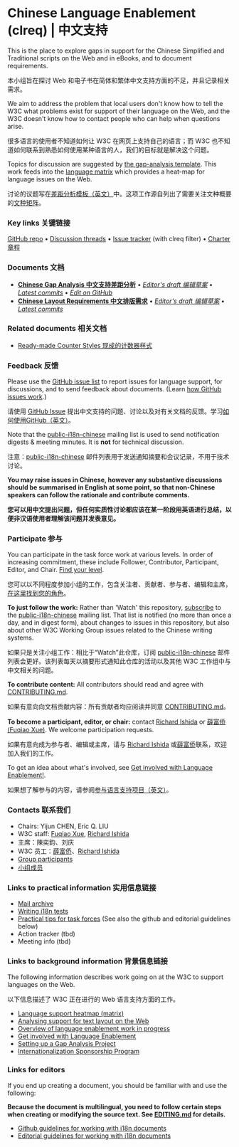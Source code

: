 # Chinese Language Enablement (clreq) | 中文支持

This is the place to explore gaps in support for the Chinese Simplified and Traditional scripts on the Web and in eBooks, and to document requirements.

本小组旨在探讨 Web 和电子书在简体和繁体中文支持方面的不足，并且记录相关需求。

We aim to address the problem that local users don't know how to tell the W3C what problems exist for support of their language on the Web, and the W3C doesn't know how to contact people who can help when questions arise.

很多语言的使用者不知道如何让 W3C 在网页上支持自己的语言；而 W3C 也不知道如何联系到熟悉如何使用某种语言的人，我们的目标就是解决这个问题。

Topics for discussion are suggested by [the gap-analysis template](https://www.w3.org/International/i18n-activity/templates/gap-analysis/gap-analysis_template.html). This work feeds into the [language matrix](https://www.w3.org/International/typography/gap-analysis/language-matrix.html) which provides a heat-map for language issues on the Web.

讨论的议题写在[差距分析模板（英文）](https://www.w3.org/International/i18n-activity/templates/gap-analysis/gap-analysis_template.html)中。这项工作源自列出了需要关注文种概要的[文种矩阵](https://www.w3.org/International/typography/gap-analysis/language-matrix.html)。

### Key links 关键链接
[GitHub repo](https://github.com/w3c/clreq) • [Discussion threads](https://github.com/w3c/clreq/issues) • [Issue tracker](https://www.w3.org/International/i18n-activity/textlayout/?filter=clreq) (with clreq filter) • [Charter 章程](https://www.w3.org/International/clreq/charter/)


### Documents 文档
- [**Chinese Gap Analysis 中文支持差距分析**](https://www.w3.org/TR/clreq-gap) • [*Editor's draft 编辑草案*](https://www.w3.org/International/clreq/gap-analysis/) • [*Latest commits*](https://github.com/w3c/clreq/commits/gh-pages/gap-analysis/index.html) • [*Edit on GitHub*](https://github.com/w3c/clreq/labels/doc%3Aclreq)
- [**Chinese Layout Requirements 中文排版需求**](https://www.w3.org/TR/clreq) • [*Editor's draft 编辑草案*](https://www.w3.org/International/clreq/) • [*Latest commits*](https://github.com/w3c/clreq/commits/gh-pages/index.html)


### Related documents 相关文档
- [Ready-made Counter Styles 现成的计数器样式](https://www.w3.org/TR/predefined-counter-styles/)


### Feedback 反馈
Please use the [GitHub issue list](https://github.com/w3c/clreq/issues) to report issues for language support, for discussions, and to send feedback about documents. (Learn [how GitHub issues work](https://www.w3.org/International/i18n-activity/guidelines/issues.html).)

请使用 [GitHub Issue](https://github.com/w3c/clreq/issues) 提出中文支持的问题、讨论以及对有关文档的反馈。学习[如何使用GitHub（英文）](https://www.w3.org/International/i18n-activity/guidelines/issues.html)。

Note that the [public-i18n-chinese](https://lists.w3.org/Archives/Public/public-i18n-chinese/) mailing list is used to send notification digests & meeting minutes. It is **not** for technical discussion.

注意：[public-i18n-chinese](https://lists.w3.org/Archives/Public/public-i18n-chinese/) 邮件列表用于发送通知摘要和会议记录，不用于技术讨论。

**You may raise issues in Chinese, however any substantive discussions should be summarised in English at some point, so that non-Chinese speakers can follow the rationale and contribute comments.**

**您可以用中文提出问题，但任何实质性讨论都应该在某一阶段用英语进行总结，以便非汉语使用者理解该问题并发表意见。**


### Participate 参与
You can participate in the task force work at various levels. In order of increasing commitment, these include Follower, Contributor, Participant, Editor, and Chair. [Find your level](https://www.w3.org/International/i18n-drafts/pages/task_force_roles).

您可以以不同程度参加小组的工作，包含关注者、贡献者、参与者、编辑和主席，[在这里找到您的角色](https://www.w3.org/International/i18n-drafts/pages/task_force_roles)。

**To just follow the work:** Rather than 'Watch' this repository, [subscribe](mailto:public-i18n-chinese-request@w3.org?subject=subscribe) to the [public-i18n-chinese](https://lists.w3.org/Archives/Public/public-i18n-chinese/) mailing list. That list is notified (no more than once a day, and in digest form), about changes to issues in this repository, but also about other W3C Working Group issues related to the Chinese writing systems.

如果只是关注小组工作：相比于“Watch”此仓库，订阅 [public-i18n-chinese](https://lists.w3.org/Archives/Public/public-i18n-chinese/) 邮件列表会更好。该列表每天以摘要形式通知此仓库的活动以及其他 W3C 工作组中与中文相关的问题。

**To contribute content:** All contributors should read and agree with [CONTRIBUTING.md](CONTRIBUTING.md).

如果有意向向文档贡献内容：所有贡献者均应阅读并同意 [CONTRIBUTING.md](CONTRIBUTING.md)。

**To become a participant, editor, or chair:** contact [Richard Ishida](mailto:ishida@w3.org) or [薛富侨 (Fuqiao Xue)](mailto:xfq@w3.org). We welcome participation requests.

如果有意向成为参与者、编辑或主席，请与 [Richard Ishida](mailto:ishida@w3.org) 或[薛富侨](mailto:xfq@w3.org)联系，欢迎加入我们的工作。

To get an idea about what's involved, see  [Get involved with Language Enablement!](https://www.w3.org/International/i18n-drafts/pages/languagedev_participation). 

如果想了解参与的内容，请参阅[参与语言支持项目（英文）](https://www.w3.org/International/i18n-drafts/pages/languagedev_participation)。

### Contacts 联系我们

- Chairs: Yijun CHEN, Eric Q. LIU
- W3C staff: [Fuqiao Xue](mailto:xfq@w3.org), [Richard Ishida](mailto:ishida@w3.org)
- 主席：陳奕鈞、刘庆
- W3C 员工：[薛富侨](mailto:xfq@w3.org)、[Richard Ishida](mailto:ishida@w3.org)
- [Group participants](https://www.w3.org/groups/tf/i18n-clreq/participants)
- [小组成员](https://www.w3.org/groups/tf/i18n-clreq/participants)


### Links to practical information 实用信息链接
- [Mail archive](https://lists.w3.org/Archives/Public/public-i18n-chinese/)
- [Writing i18n tests](https://github.com/w3c/i18n-activity/wiki/Writing-i18n-tests)
- [Practical tips for task forces](https://www.w3.org/International/i18n-activity/guidelines/process.html) (See also the github and editorial guidelines below)
- Action tracker (tbd)
- Meeting info (tbd)


### Links to background information 背景信息链接
The following information describes work going on at the W3C to support languages on the Web.

以下信息描述了 W3C 正在进行的 Web 语言支持方面的工作。

- [Language support heatmap (matrix)](https://www.w3.org/International/typography/gap-analysis/language-matrix.html)
- [Analysing support for text layout on the Web](https://www.w3.org/International/i18n-drafts/nav/languagedev)
- [Overview of language enablement work in progress](https://www.w3.org/International/i18n-drafts/nav/languagedev)
- [Get involved with Language Enablement](https://www.w3.org/International/i18n-drafts/pages/languagedev_participation)
- [Setting up a Gap Analysis Project](https://github.com/w3c/typography/wiki/Setting-up-a-Gap-Analysis-Project)
- [Internationalization Sponsorship Program](https://www.w3.org/International/sponsorship/)


### Links for editors
If you end up creating a document, you should be familiar with and use the following:

**Because the document is multilingual, you need to follow certain steps when creating or modifying the source text. See [EDITING.md](https://w3c.github.io/clreq/EDITING) for details.**

- [Github guidelines for working with i18n documents](https://www.w3.org/International/i18n-activity/guidelines/github)
- [Editorial guidelines for working with i18n documents](https://www.w3.org/International/i18n-activity/guidelines/editing)
